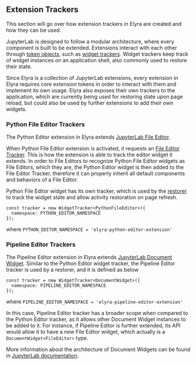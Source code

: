<!--
{% comment %}
Copyright 2018-2021 Elyra Authors

Licensed under the Apache License, Version 2.0 (the "License");
you may not use this file except in compliance with the License.
You may obtain a copy of the License at

http://www.apache.org/licenses/LICENSE-2.0

Unless required by applicable law or agreed to in writing, software
distributed under the License is distributed on an "AS IS" BASIS,
WITHOUT WARRANTIES OR CONDITIONS OF ANY KIND, either express or implied.
See the License for the specific language governing permissions and
limitations under the License.
{% endcomment %}
-->
## Extension Trackers

This section will go over how extension trackers in Elyra are created and how they can be used.

JupyterLab is designed to follow a modular architecture, where every component is built to be extended. Extensions interact with each other through [token objects](https://jupyterlab.readthedocs.io/en/stable/extension/extension_points.html?#core-tokens), such as [widget trackers](https://jupyterlab.readthedocs.io/en/stable/extension/extension_points.html?token#widget-tracker). Widget trackers keep track of widget instances on an application shell, also commonly used to restore their state.

Since Elyra is a collection of JupyterLab extensions, every extension in Elyra requires core extension tokens in order to interact with them and implement its own usage. Elyra also exposes their own trackers to the application, which are currently being used for restoring state upon page reload, but could also be used by further extensions to add their own widgets.

### Python File Editor Trackers
The Python Editor extension in Elyra extends [JupyterLab File Editor](https://github.com/jupyterlab/jupyterlab/tree/master/packages/fileeditor).

When Python File Editor extension is activated, it requests an [File Editor Tracker](https://jupyterlab.github.io/jupyterlab/fileeditor/interfaces/ieditortracker.html). This is how the extension is able to track the editor widget it extends.
In order to File Editors to recognize Python File Editor widgets as File Editors, which they are, the Python Editor widget is then added to the File Editor Tracker, therefore it can properly inherit all default components and behaviors of a File Editor.

Python File Editor widget has its own tracker, which is used by the [restorer](https://jupyterlab.github.io/jupyterlab/application/interfaces/ilayoutrestorer.html) to track the widget state and allow activity restoration on page refresh.
```
const tracker = new WidgetTracker<PythonFileEditor>({
  namespace: PYTHON_EDITOR_NAMESPACE
});
```
where `PYTHON_EDITOR_NAMESPACE = 'elyra-python-editor-extension'`


### Pipeline Editor Trackers
The Pipeline Editor extension in Elyra extends [JupyterLab Document Widget](https://jupyterlab.readthedocs.io/en/latest/extension/documents.html). Similar to the Python Editor widget tracker, the Pipeline Editor tracker is used by a restorer, and it is defined as below
```
const tracker = new WidgetTracker<DocumentWidget>({
  namespace: PIPELINE_EDITOR_NAMESPACE
});
```
where `PIPELINE_EDITOR_NAMESPACE = 'elyra-pipeline-editor-extension'`

In this case, Pipeline Editor tracker has a broader scope when compared to the Python Editor tracker, as it allows other Document Widget instances to be added to it. For instance, if Pipeline Editor is further extended, its API would allow it to have a new File Editor widget, which actually is a `DocumentWidget<FileEditor>` type.

More information about the architecture of Document Widgets can be found in [JupyterLab documentation](https://jupyterlab.readthedocs.io/en/stable/index.html).
